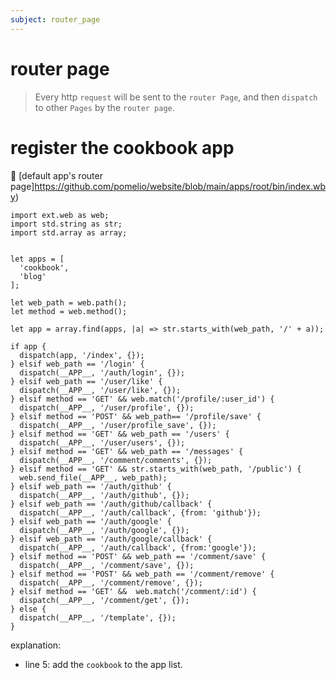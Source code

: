 ```yaml
---
subject: router_page
---
```

# router page
> Every http `request` will be sent to the `router Page`, and then `dispatch` to other `Pages` by the `router page`.




# register the cookbook app 

📄  [default app's router page]https://github.com/pomelio/website/blob/main/apps/root/bin/index.wby) 

```
import ext.web as web;
import std.string as str;
import std.array as array;


let apps = [
  'cookbook',
  'blog'
];

let web_path = web.path();
let method = web.method();

let app = array.find(apps, |a| => str.starts_with(web_path, '/' + a));

if app {
  dispatch(app, '/index', {});
} elsif web_path == '/login' {
  dispatch(__APP__, '/auth/login', {});
} elsif web_path == '/user/like' {
  dispatch(__APP__, '/user/like', {});
} elsif method == 'GET' && web.match('/profile/:user_id') {
  dispatch(__APP__, '/user/profile', {});
} elsif method == 'POST' && web_path== '/profile/save' {
  dispatch(__APP__, '/user/profile_save', {});
} elsif method == 'GET' && web_path == '/users' {
  dispatch(__APP__, '/user/users', {});
} elsif method == 'GET' && web_path == '/messages' {
  dispatch(__APP__, '/comment/comments', {});
} elsif method == 'GET' && str.starts_with(web_path, '/public') {
  web.send_file(__APP__, web_path);
} elsif web_path == '/auth/github' {
  dispatch(__APP__, '/auth/github', {});
} elsif web_path == '/auth/github/callback' {
  dispatch(__APP__, '/auth/callback', {from: 'github'});
} elsif web_path == '/auth/google' {
  dispatch(__APP__, '/auth/google', {});
} elsif web_path == '/auth/google/callback' {
  dispatch(__APP__, '/auth/callback', {from:'google'});
} elsif method == 'POST' && web_path == '/comment/save' {
  dispatch(__APP__, '/comment/save', {});
} elsif method == 'POST' && web_path == '/comment/remove' {
  dispatch(__APP__, '/comment/remove', {});
} elsif method == 'GET' &&  web.match('/comment/:id') {
  dispatch(__APP__, '/comment/get', {});
} else {
  dispatch(__APP__, '/template', {});
}
```

explanation:
- line 5: add the `cookbook` to the app list.